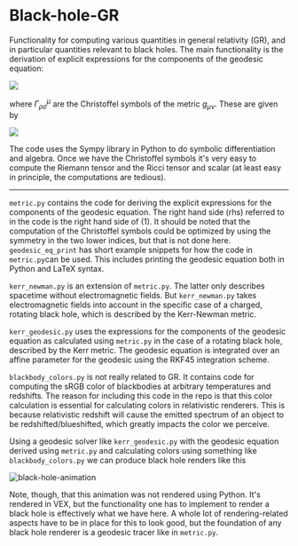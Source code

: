 # Black-hole-GR
Functionality for computing various quantities in general relativity (GR), and in particular quantities relevant to black holes. The main functionality is the derivation of explicit expressions for the components of the geodesic equation: 

<img src="https://latex.codecogs.com/svg.image?\frac{d^2&space;x^\mu}{d\lambda^2}=-\Gamma^\mu_{\rho\sigma}\frac{dx^\rho}{d\lambda}\frac{dx^\sigma}{d\lambda}\quad\quad(1)" />

where $\Gamma^{\mu}_{\rho \sigma}$ are the Christoffel symbols of the metric $g_{\mu \nu}$. These are given by 

<img src="https://latex.codecogs.com/svg.image?\Gamma^\mu_{\rho\sigma}=\frac{1}{2}g^{\mu\nu}\left(\partial_\rho&space;g_{\sigma\nu}&plus;\partial_\sigma&space;g_{\rho\nu}-\partial_\nu&space;g_{\rho\sigma}\right)\quad\quad(2)" />

The code uses the Sympy library in Python to do symbolic differentiation and algebra. Once we have the Christoffel symbols it's very easy to compute the Riemann tensor and the Ricci tensor and scalar (at least easy in principle, the computations are tedious).

---
`metric.py` contains the code for deriving the explicit expressions for the components of the geodesic equation. The right hand side (rhs) referred to in the code is the right hand side of (1). It should be noted that the computation of the Christoffel symbols could be optimized by using the symmetry in the two lower indices, but that is not done here. `geodesic_eq_print` has short example snippets for how the code in `metric.py`can be used. This includes printing the geodesic equation both in Python and LaTeX syntax. 

`kerr_newman.py` is an extension of `metric.py`. The latter only describes spacetime without electromagnetic fields. But `kerr_newman.py` takes electromagnetic fields into account in the specific case of a charged, rotating black hole, which is described by the Kerr-Newman metric. 

`kerr_geodesic.py` uses the expressions for the components of the geodesic equation as calculated using `metric.py` in the case of a rotating black hole, described by the Kerr metric. The geodesic equation is integrated over an affine parameter for the geodesic using the RKF45 integration scheme. 

`blackbody_colors.py` is not really related to GR. It contains code for computing the sRGB color of blackbodies at arbitrary temperatures and redshifts. The reason for including this code in the repo is that this color calculation is essential for calculating colors in relativistic renderers. This is because relativistic redshift will cause the emitted spectrum of an object to be redshifted/blueshifted, which greatly impacts the color we perceive. 

Using a geodesic solver like `kerr_geodesic.py` with the geodesic equation derived using `metric.py` and calculating colors using something like `blackbody_colors.py` we can produce black hole renders like this

![black-hole-animation](images/black_hole_animation.gif)

Note, though, that this animation was not rendered using Python. It's rendered in VEX, but the functionality one has to implement to render a black hole is effectively what we have here. A whole lot of rendering-related aspects have to be in place for this to look good, but the foundation of any black hole renderer is a geodesic tracer like in `metric.py`. 